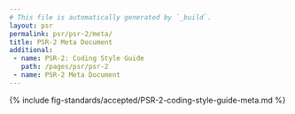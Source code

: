 ```yaml
---
# This file is automatically generated by `_build`.
layout: psr
permalink: psr/psr-2/meta/
title: PSR-2 Meta Document
additional:
 - name: PSR-2: Coding Style Guide
   path: /pages/psr/psr-2
 - name: PSR-2 Meta Document
---
```


{% include fig-standards/accepted/PSR-2-coding-style-guide-meta.md %}
